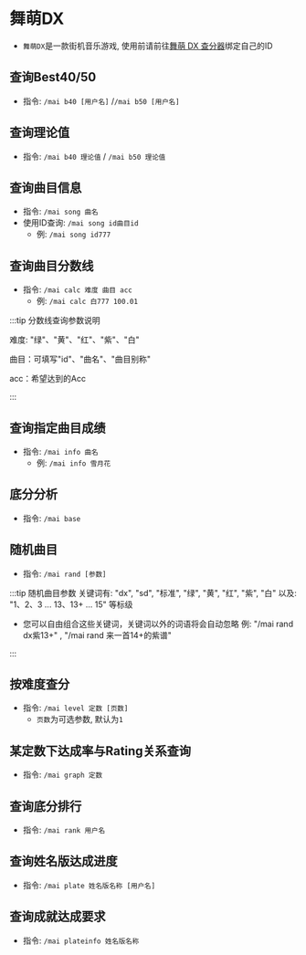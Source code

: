 # 舞萌DX

- `舞萌DX`是一款街机音乐游戏, 使用前请前往[舞萌 DX 查分器](https://www.diving-fish.com/maimaidx/prober/)绑定自己的ID



## 查询Best40/50

- 指令: `/mai b40 [用户名]` /`/mai b50 [用户名]`



## 查询理论值

- 指令: `/mai b40 理论值` / `/mai b50 理论值`



## 查询曲目信息

- 指令: `/mai song 曲名`
- 使用ID查询: `/mai song id曲目id` 
  - 例: `/mai song id777`



## 查询曲目分数线

- 指令: `/mai calc 难度 曲目 acc` 
  - 例: `/mai calc 白777 100.01`

:::tip 分数线查询参数说明

难度: "绿"、"黄"、"红"、"紫"、"白" 

曲目：可填写"id"、"曲名"、"曲目别称" 

acc：希望达到的Acc

:::



## 查询指定曲目成绩

- 指令: `/mai info 曲名`
  - 例: `/mai info 雪月花`



## 底分分析

- 指令: `/mai base`



## 随机曲目

- 指令: `/mai rand [参数]`

:::tip 随机曲目参数
关键词有: "dx", "sd", "标准", "绿", "黄", "红", "紫", "白"
以及: "1、2、3 ... 13、13+ ... 15" 等标级

 - 您可以自由组合这些关键词，关键词以外的词语将会自动忽略
例: "/mai rand dx紫13+" , "/mai rand 来一首14+的紫谱"

:::



## 按难度查分

- 指令: `/mai level 定数 [页数]`
  - `页数`为可选参数, 默认为`1`




## 某定数下达成率与Rating关系查询

- 指令: `/mai graph 定数`



## 查询底分排行

- 指令: `/mai rank 用户名`



## 查询姓名版达成进度

- 指令: `/mai plate 姓名版名称 [用户名]`



## 查询成就达成要求

- 指令: `/mai plateinfo 姓名版名称`